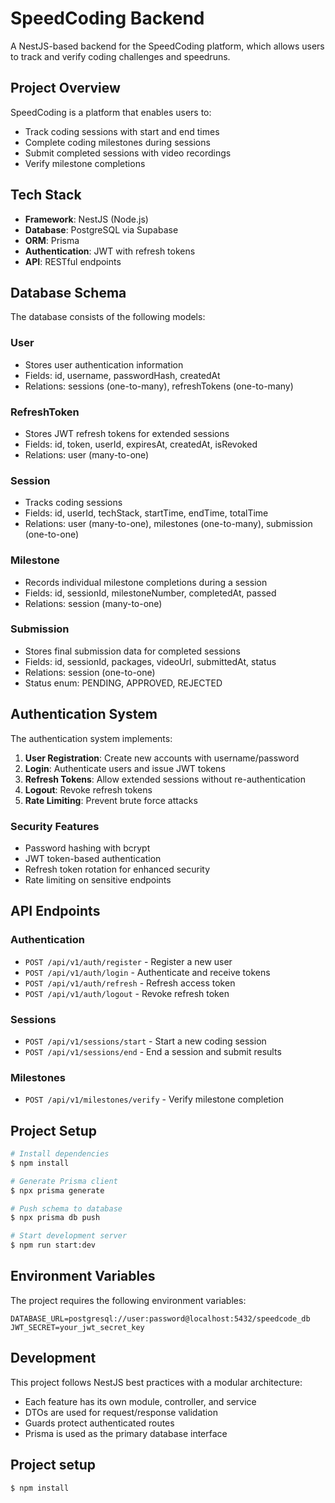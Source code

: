 # SpeedCoding Backend

A NestJS-based backend for the SpeedCoding platform, which allows users to track and verify coding challenges and speedruns.

## Project Overview

SpeedCoding is a platform that enables users to:

- Track coding sessions with start and end times
- Complete coding milestones during sessions
- Submit completed sessions with video recordings
- Verify milestone completions

## Tech Stack

- **Framework**: NestJS (Node.js)
- **Database**: PostgreSQL via Supabase
- **ORM**: Prisma
- **Authentication**: JWT with refresh tokens
- **API**: RESTful endpoints

## Database Schema

The database consists of the following models:

### User

- Stores user authentication information
- Fields: id, username, passwordHash, createdAt
- Relations: sessions (one-to-many), refreshTokens (one-to-many)

### RefreshToken

- Stores JWT refresh tokens for extended sessions
- Fields: id, token, userId, expiresAt, createdAt, isRevoked
- Relations: user (many-to-one)

### Session

- Tracks coding sessions
- Fields: id, userId, techStack, startTime, endTime, totalTime
- Relations: user (many-to-one), milestones (one-to-many), submission (one-to-one)

### Milestone

- Records individual milestone completions during a session
- Fields: id, sessionId, milestoneNumber, completedAt, passed
- Relations: session (many-to-one)

### Submission

- Stores final submission data for completed sessions
- Fields: id, sessionId, packages, videoUrl, submittedAt, status
- Relations: session (one-to-one)
- Status enum: PENDING, APPROVED, REJECTED

## Authentication System

The authentication system implements:

1. **User Registration**: Create new accounts with username/password
2. **Login**: Authenticate users and issue JWT tokens
3. **Refresh Tokens**: Allow extended sessions without re-authentication
4. **Logout**: Revoke refresh tokens
5. **Rate Limiting**: Prevent brute force attacks

### Security Features

- Password hashing with bcrypt
- JWT token-based authentication
- Refresh token rotation for enhanced security
- Rate limiting on sensitive endpoints

## API Endpoints

### Authentication

- `POST /api/v1/auth/register` - Register a new user
- `POST /api/v1/auth/login` - Authenticate and receive tokens
- `POST /api/v1/auth/refresh` - Refresh access token
- `POST /api/v1/auth/logout` - Revoke refresh token

### Sessions

- `POST /api/v1/sessions/start` - Start a new coding session
- `POST /api/v1/sessions/end` - End a session and submit results

### Milestones

- `POST /api/v1/milestones/verify` - Verify milestone completion

## Project Setup

```bash
# Install dependencies
$ npm install

# Generate Prisma client
$ npx prisma generate

# Push schema to database
$ npx prisma db push

# Start development server
$ npm run start:dev
```

## Environment Variables

The project requires the following environment variables:

```
DATABASE_URL=postgresql://user:password@localhost:5432/speedcode_db
JWT_SECRET=your_jwt_secret_key
```

## Development

This project follows NestJS best practices with a modular architecture:

- Each feature has its own module, controller, and service
- DTOs are used for request/response validation
- Guards protect authenticated routes
- Prisma is used as the primary database interface

## Project setup

```bash
$ npm install
```
